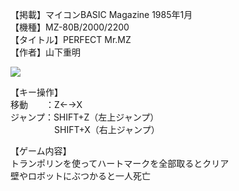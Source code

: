 【掲載】マイコンBASIC Magazine 1985年1月  
【機種】MZ-80B/2000/2200  
【タイトル】PERFECT Mr.MZ  
【作者】山下重明  
  
[![](https://img.youtube.com/vi/0M6rVrUaR-o/0.jpg)](https://youtu.be/0M6rVrUaR-o)    
  
【キー操作】  
移動　　：Z←→X  
ジャンプ：SHIFT+Z（左上ジャンプ）  
　　　　　SHIFT+X（右上ジャンプ）  
  
【ゲーム内容】  
トランポリンを使ってハートマークを全部取るとクリア  
壁やロボットにぶつかると一人死亡  

